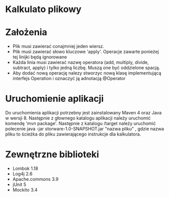 # Kalkulato plikowy
# Założenia
- Plik musi zawierać conajmniej jeden wiersz.
- Plik musi zawierać słowo kluczowe 'apply'. Operacje zawarte ponieżej tej linijki będą ignorowane
- Każda linia musi zawierać nazwę operatora (add, multiply, divide, subtract, apply) i tylko jedną liczbę. Muszą one być oddzielone spacją.
- Aby dodać nową operację nalezy stworzyc nową klasę implementującą interfejs Operation i oznaczyć ją adnotacją @Operator
 # Uruchomienie aplikacji
Do uruchomienia aplikacji potrzebny jest zainstalowany Maven 4 oraz Java w wersji 8. Następnie z głownego katalogu aplikacji należy uruchomić komendę 'mvn package'. Następnie z katalogu /target należy uruchomić polecenie java -jar storware-1.0-SNAPSHOT.jar "nazwa pliku" , gdzie nazwa pliku to ścieżka do pliku zawierającego instrukcje dla kalkulatora.

# Zewnętrzne biblioteki
 - Lombok 1.18
 - Log4j 2.6
 - Apache.commons 3.9
 - jUnit 5
 - Mockito 3.4

